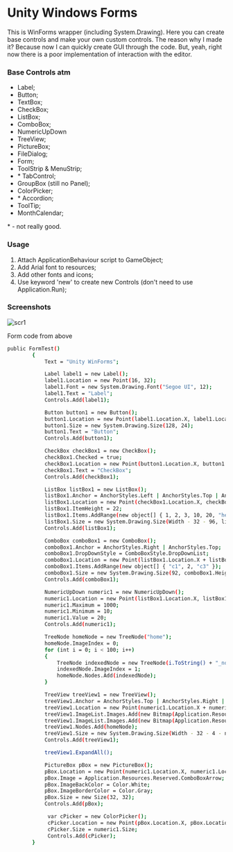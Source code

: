 # Unity Windows Forms

This is WinForms wrapper (including System.Drawing). Here you can create base controls and make your own custom controls. The reason why I made it? Because now I can quickly create GUI through the code. But, yeah, right now there is a poor implementation of interaction with the editor.

### Base Controls atm
- Label;
- Button;
- TextBox;
- CheckBox;
- ListBox;
- ComboBox;
- NumericUpDown
- TreeView;
- PictureBox;
- FileDialog;
- Form;
- ToolStrip & MenuStrip;
- \* TabControl;
- GroupBox (still no Panel);
- ColorPicker;
- \* Accordion;
- ToolTip;
- MonthCalendar;

\* - not really good.

### Usage

1. Attach ApplicationBehaviour script to GameObject;
2. Add Arial font to resources;
3. Add other fonts and icons; 
4. Use keyword 'new' to create new Controls (don't need to use Application.Run); 

### Screenshots
![scr1](http://i.imgur.com/LCQsFgv.png)

Form code from above
```sh
public FormTest()
        {
            Text = "Unity WinForms";

            Label label1 = new Label();
            label1.Location = new Point(16, 32);
            label1.Font = new System.Drawing.Font("Segoe UI", 12);
            label1.Text = "Label";
            Controls.Add(label1);

            Button button1 = new Button();
            button1.Location = new Point(label1.Location.X, label1.Location.Y + label1.Height + 4);
            button1.Size = new System.Drawing.Size(128, 24);
            button1.Text = "Button";
            Controls.Add(button1);

            CheckBox checkBox1 = new CheckBox();
            checkBox1.Checked = true;
            checkBox1.Location = new Point(button1.Location.X, button1.Location.Y + button1.Height + 4);
            checkBox1.Text = "CheckBox";
            Controls.Add(checkBox1);

            ListBox listBox1 = new ListBox();
            listBox1.Anchor = AnchorStyles.Left | AnchorStyles.Top | AnchorStyles.Right;
            listBox1.Location = new Point(checkBox1.Location.X, checkBox1.Location.Y + checkBox1.Height + 4);
            listBox1.ItemHeight = 22;
            listBox1.Items.AddRange(new object[] { 1, 2, 3, 10, 20, "hello world", this.ToString() });
            listBox1.Size = new System.Drawing.Size(Width - 32 - 96, listBox1.ItemHeight * 5 - 1);
            Controls.Add(listBox1);

            ComboBox comboBox1 = new ComboBox();
            comboBox1.Anchor = AnchorStyles.Right | AnchorStyles.Top;
            comboBox1.DropDownStyle = ComboBoxStyle.DropDownList;
            comboBox1.Location = new Point(listBox1.Location.X + listBox1.Width + 4, listBox1.Location.Y);
            comboBox1.Items.AddRange(new object[] { "c1", 2, "c3" });
            comboBox1.Size = new System.Drawing.Size(92, comboBox1.Height);
            Controls.Add(comboBox1);

            NumericUpDown numeric1 = new NumericUpDown();
            numeric1.Location = new Point(listBox1.Location.X, listBox1.Location.Y + listBox1.Height + 4);
            numeric1.Maximum = 1000;
            numeric1.Minimum = 10;
            numeric1.Value = 20;
            Controls.Add(numeric1);

            TreeNode homeNode = new TreeNode("home");
            homeNode.ImageIndex = 0;
            for (int i = 0; i < 100; i++)
            {
                TreeNode indexedNode = new TreeNode(i.ToString() + "_node");
                indexedNode.ImageIndex = 1;
                homeNode.Nodes.Add(indexedNode);
            }

            TreeView treeView1 = new TreeView();
            treeView1.Anchor = AnchorStyles.Top | AnchorStyles.Right | AnchorStyles.Left;
            treeView1.Location = new Point(numeric1.Location.X + numeric1.Width + 4, numeric1.Location.Y);
            treeView1.ImageList.Images.Add(new Bitmap(Application.Resources.Reserved.ArrowDown));
            treeView1.ImageList.Images.Add(new Bitmap(Application.Resources.Reserved.ArrowRight));
            treeView1.Nodes.Add(homeNode);
            treeView1.Size = new System.Drawing.Size(Width - 32 - 4 - numeric1.Width, 96);
            Controls.Add(treeView1);

            treeView1.ExpandAll();

            PictureBox pBox = new PictureBox();
            pBox.Location = new Point(numeric1.Location.X, numeric1.Location.Y + numeric1.Height + 4);
            pBox.Image = Application.Resources.Reserved.ComboBoxArrow;
            pBox.ImageBackColor = Color.White;
            pBox.ImageBorderColor = Color.Gray;
            pBox.Size = new Size(32, 32);
            Controls.Add(pBox);

             var cPicker = new ColorPicker();
             cPicker.Location = new Point(pBox.Location.X, pBox.Location.Y + pBox.Height + 4);
             cPicker.Size = numeric1.Size;
             Controls.Add(cPicker);
        }
```